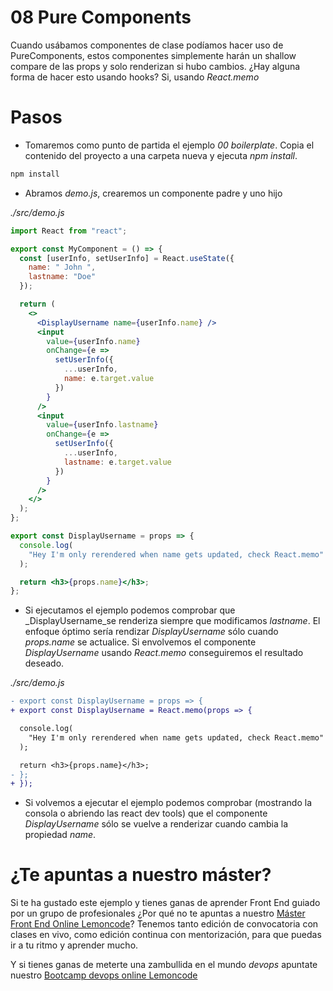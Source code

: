# 08 Pure Components

Cuando usábamos componentes de clase podíamos hacer uso de PureComponents, estos componentes simplemente harán un shallow compare de las props y solo renderizan si hubo cambios. ¿Hay alguna forma de hacer esto usando hooks? Si, usando _React.memo_

# Pasos

- Tomaremos como punto de partida el ejemplo _00 boilerplate_. Copia el contenido del proyecto a una carpeta nueva y ejecuta _npm install_.

```bash
npm install
```

- Abramos _demo.js_, crearemos un componente padre y uno hijo

_./src/demo.js_

```jsx
import React from "react";

export const MyComponent = () => {
  const [userInfo, setUserInfo] = React.useState({
    name: " John ",
    lastname: "Doe"
  });

  return (
    <>
      <DisplayUsername name={userInfo.name} />
      <input
        value={userInfo.name}
        onChange={e =>
          setUserInfo({
            ...userInfo,
            name: e.target.value
          })
        }
      />
      <input
        value={userInfo.lastname}
        onChange={e =>
          setUserInfo({
            ...userInfo,
            lastname: e.target.value
          })
        }
      />
    </>
  );
};

export const DisplayUsername = props => {
  console.log(
    "Hey I'm only rerendered when name gets updated, check React.memo"
  );

  return <h3>{props.name}</h3>;
};
```

- Si ejecutamos el ejemplo podemos comprobar que _DisplayUsername_se renderiza siempre que modificamos _lastname_. El enfoque óptimo sería rendizar _DisplayUsername_ sólo cuando _props.name_ se actualice. Si envolvemos el componente _DisplayUsername_ usando _React.memo_ conseguiremos el resultado deseado.

_./src/demo.js_

```diff
- export const DisplayUsername = props => {
+ export const DisplayUsername = React.memo(props => {

  console.log(
    "Hey I'm only rerendered when name gets updated, check React.memo"
  );

  return <h3>{props.name}</h3>;
- };
+ });
```

- Si volvemos a ejecutar el ejemplo podemos comprobar (mostrando la consola o abriendo las react dev tools) que el componente _DisplayUsername_ sólo se vuelve a renderizar cuando cambia la propiedad  _name_.

# ¿Te apuntas a nuestro máster?

Si te ha gustado este ejemplo y tienes ganas de aprender Front End
guiado por un grupo de profesionales ¿Por qué no te apuntas a
nuestro [Máster Front End Online Lemoncode](https://lemoncode.net/master-frontend#inicio-banner)? Tenemos tanto edición de convocatoria
con clases en vivo, como edición continua con mentorización, para
que puedas ir a tu ritmo y aprender mucho.

Y si tienes ganas de meterte una zambullida en el mundo _devops_
apuntate nuestro [Bootcamp devops online Lemoncode](https://lemoncode.net/bootcamp-devops#bootcamp-devops/inicio)
